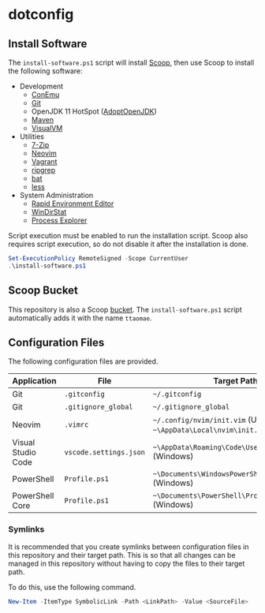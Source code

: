 # dotconfig

## Install Software

The `install-software.ps1` script will install [Scoop](https://scoop.sh/), then
use Scoop to install the following software:
* Development
    * [ConEmu](https://conemu.github.io/)
    * [Git](https://git-scm.com/)
    * OpenJDK 11 HotSpot ([AdoptOpenJDK](https://adoptopenjdk.net/))
    * [Maven](http://maven.apache.org/)
    * [VisualVM](https://visualvm.github.io/)
* Utilities
    * [7-Zip](https://www.7-zip.org/)
    * [Neovim](https://neovim.io/)
    * [Vagrant](https://www.vagrantup.com/)
    * [ripgrep](https://github.com/BurntSushi/ripgrep)
    * [bat](https://github.com/sharkdp/bat)
    * [less](http://www.greenwoodsoftware.com/less/)
* System Administration
    * [Rapid Environment Editor](https://www.rapidee.com/en/about)
    * [WinDirStat](https://windirstat.net/)
    * [Process Explorer](https://docs.microsoft.com/en-us/sysinternals/downloads/process-explorer)

Script execution must be enabled to run the installation script. Scoop also
requires script execution, so do not disable it after the installation is done.

```powershell
Set-ExecutionPolicy RemoteSigned -Scope CurrentUser
.\install-software.ps1
```

## Scoop Bucket
This repository is also a Scoop [bucket](https://github.com/lukesampson/scoop/wiki/Buckets).
The `install-software.ps1` script automatically adds it with the name `ttaomae`.

## Configuration Files
The following configuration files are provided.

| Application | File | Target Path |
|---|---|---|
| Git | `.gitconfig` | `~/.gitconfig` |
| Git | `.gitignore_global` | `~/.gitignore_global` |
| Neovim | `.vimrc` | `~/.config/nvim/init.vim` (Unix) <br> `~\AppData\Local\nvim\init.vim` (Windows) |
| Visual Studio Code | `vscode.settings.json` | `~\AppData\Roaming\Code\User\settings.json` (Windows) |
| PowerShell | `Profile.ps1` | `~\Documents\WindowsPowerShell\Profile.ps1` (Windows) |
| PowerShell Core | `Profile.ps1` | `~\Documents\PowerShell\Profile.ps1` (Windows) |

### Symlinks
It is recommended that you create symlinks between configuration files in this
repository and their target path. This is so that all changes can be managed in
this repository without having to copy the files to their target path.

To do this, use the following command.
```powershell
New-Item -ItemType SymbolicLink -Path <LinkPath> -Value <SourceFile>
```

